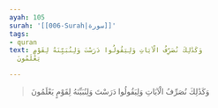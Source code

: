 ```yaml
---
ayah: 105
surah: '[[006-Surah|سورة]]'
tags:
- quran
text: وَكَذَٰلِكَ نُصَرِّفُ الْآيَاتِ وَلِيَقُولُوا دَرَسْتَ وَلِنُبَيِّنَهُ لِقَوْمٍ
  يَعْلَمُونَ

---
```

> وَكَذَٰلِكَ نُصَرِّفُ الْآيَاتِ وَلِيَقُولُوا دَرَسْتَ وَلِنُبَيِّنَهُ لِقَوْمٍ يَعْلَمُونَ

